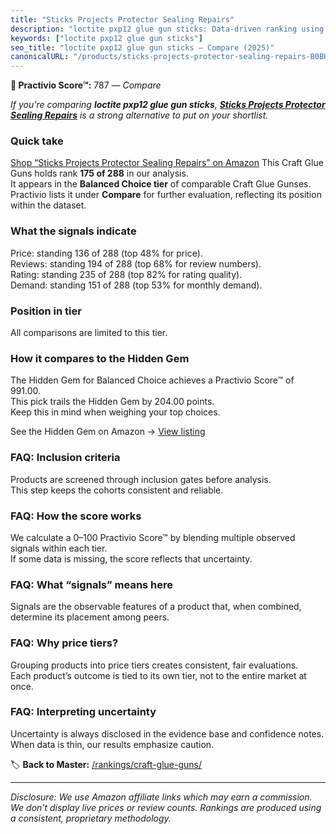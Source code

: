 ```yaml
---
title: "Sticks Projects Protector Sealing Repairs"
description: "loctite pxp12 glue gun sticks: Data-driven ranking using the Practivio Score™. Positioned by quality, value, demand, findability, momentum."
keywords: ["loctite pxp12 glue gun sticks"]
seo_title: "loctite pxp12 glue gun sticks — Compare (2025)"
canonicalURL: "/products/sticks-projects-protector-sealing-repairs-B0BHRQ7WYG/"
---
```


**🛒 Practivio Score™:** 787 — _Compare_


*If you're comparing **loctite pxp12 glue gun sticks**, **[Sticks Projects Protector Sealing Repairs](https://www.amazon.com/dp/B0BHRQ7WYG?tag=practivio-20)** is a strong alternative to put on your shortlist.*
### Quick take
[Shop “Sticks Projects Protector Sealing Repairs” on Amazon](https://www.amazon.com/dp/B0BHRQ7WYG?tag=practivio-20)
This Craft Glue Guns holds rank **175 of 288** in our analysis.  
It appears in the **Balanced Choice tier** of comparable Craft Glue Gunses.  
Practivio lists it under **Compare** for further evaluation, reflecting its position within the dataset.

### What the signals indicate
Price: standing 136 of 288 (top 48% for price).  
Reviews: standing 194 of 288 (top 68% for review numbers).  
Rating: standing 235 of 288 (top 82% for rating quality).  
Demand: standing 151 of 288 (top 53% for monthly demand).

### Position in tier
All comparisons are limited to this tier.

### How it compares to the Hidden Gem
The Hidden Gem for Balanced Choice achieves a Practivio Score™ of 991.00.  
This pick trails the Hidden Gem by 204.00 points.  
Keep this in mind when weighing your top choices.  

See the Hidden Gem on Amazon → [View listing](https://www.amazon.com/dp/B001AH5EXK?tag=practivio-20)

### FAQ: Inclusion criteria
Products are screened through inclusion gates before analysis.  
This step keeps the cohorts consistent and reliable.

### FAQ: How the score works
We calculate a 0–100 Practivio Score™ by blending multiple observed signals within each tier.  
If some data is missing, the score reflects that uncertainty.

### FAQ: What “signals” means here
Signals are the observable features of a product that, when combined, determine its placement among peers.

### FAQ: Why price tiers?
Grouping products into price tiers creates consistent, fair evaluations.  
Each product’s outcome is tied to its own tier, not to the entire market at once.

### FAQ: Interpreting uncertainty
Uncertainty is always disclosed in the evidence base and confidence notes.  
When data is thin, our results emphasize caution.

<!-- Missing template for Compare/CompareWithinPriceClass -->


🏷️ **Back to Master:** [/rankings/craft-glue-guns/](/rankings/craft-glue-guns/)

---
_Disclosure: We use Amazon affiliate links which may earn a commission. We don’t display live prices or review counts. Rankings are produced using a consistent, proprietary methodology._
